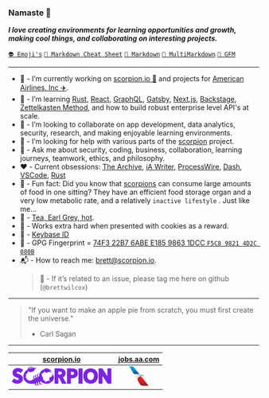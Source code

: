 ### Namaste 🖖

**_I love creating environments for learning opportunities and growth, making cool things, and collaborating on interesting projects._**

[`👽 Emoji's`](docs/EMOJI.md) [`📝 Markdown Cheat Sheet`](docs/CHEAT_SHEET.md) [`📙 Markdown`](docs/MARKDOWN.md) [`📗 MultiMarkdown`](docs/MULTIMARKDOWN.md) [`📕 GFM`](docs/GFM.md)

---

- 🔭 - I’m currently working on [scorpion.io 🦂](https://scorpion.io) and projects for [American Airlines, Inc ✈️](https://jobs.aa.com).
- 🌱 - I’m learning [Rust](https://www.rust-lang.org), [React](https://reactjs.org), [GraphQL](https://graphql.org), [Gatsby](https://www.gatsbyjs.com), [Next.js](https://nextjs.org), [Backstage](https://backstage.io), [Zettelkasten Method](https://zettelkasten.de), and how to build robust enterprise level API's at scale.
- 👯 - I’m looking to collaborate on app development, data analytics, security, research, and making enjoyable learning environments.
- 🤔 - I’m looking for help with various parts of the [scorpion](https://github.com/scorpion/scorpion/issues) project.
- 💬 - Ask me about security, coding, business, collaboration, learning journeys, teamwork, ethics, and philosophy.
- ❤️ - Current obsessions: [The Archive](https://zettelkasten.de/the-archive/), [iA Writer](https://ia.net/writer), [ProcessWire](https://processwire.com), [Dash](https://kapeli.com/dash), [VSCode](https://code.visualstudio.com), [Rust](https://www.rust-lang.org)
- 👀 - Fun fact: Did you know that [scorpions](https://en.wikipedia.org/wiki/Scorpion) can consume large amounts of food in one sitting? They have an efficient food storage organ and a very low metabolic rate, and a relatively `inactive lifestyle` . Just like me...
- 🍵 - [Tea, Earl Grey, hot](https://en.wikipedia.org/wiki/ISO_3103).
- 🍪 - Works extra hard when presented with cookies as a reward.
- 🔐 - [Keybase ID](https://keybase.io/brettwilcox)
- 🔑 - GPG Fingerprint = [74F3 22B7 6ABE E185 9863 1DCC `F5C8 9821 4D2C 080B`](https://raw.githubusercontent.com/brettwilcox/brettwilcox/master/public_key.asc)
- 📬 - How to reach me: brett@scorpion.io.
  > 🙅 - If it’s related to an issue, please tag me here on github (`@brettwilcox`)

---

> "If you want to make an apple pie from scratch, you must first create the universe."
>
> - Carl Sagan

---

|                                         [scorpion.io](https://scorpion.io)                                         |                                        [jobs.aa.com](https://jobs.aa.com)                                         |
| :----------------------------------------------------------------------------------------------------------------: | :---------------------------------------------------------------------------------------------------------------: |
| [![scorpion.io](https://raw.githubusercontent.com/brettwilcox/brettwilcox/master/docs/images/scorpion.png)][link1] | [![jobs.aa.com](https://raw.githubusercontent.com/brettwilcox/brettwilcox/master/docs/images/aa_logo.png)][link2] |

[link1]: https://github.com/scorpion
[link2]: https://github.com/AmericanAirlines

<!--
**brettwilcox/brettwilcox** is a ✨ _special_ ✨ repository because its `README.md` (this file) appears on your GitHub profile.

Here are some ideas to get you started:

* 🔭 I’m currently working on ...
* 🌱 I’m currently learning ...
* 👯 I’m looking to collaborate on ...
* 🤔 I’m looking for help with ...
* 💬 Ask me about ...
* 📫 How to reach me: ...
* 😄 Pronouns: ...
* ⚡ Fun fact: ...

-->
